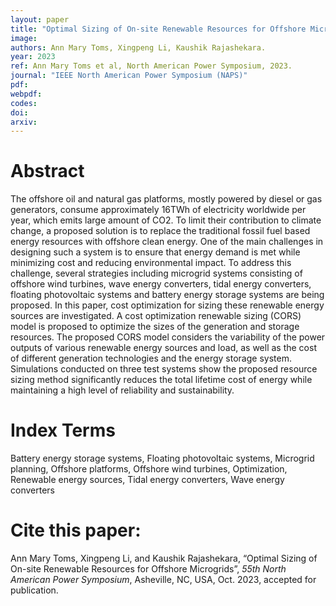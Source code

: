 ```yaml
---
layout: paper
title: "Optimal Sizing of On-site Renewable Resources for Offshore Microgrids"
image: 
authors: Ann Mary Toms, Xingpeng Li, Kaushik Rajashekara.
year: 2023
ref: Ann Mary Toms et al, North American Power Symposium, 2023. 
journal: "IEEE North American Power Symposium (NAPS)"
pdf: 
webpdf: 
codes: 
doi: 
arxiv: 
---
```


# Abstract
The offshore oil and natural gas platforms, mostly powered by diesel or gas generators, consume approximately 16TWh of electricity worldwide per year, which emits large amount of CO2. To limit their contribution to climate change, a proposed solution is to replace the traditional fossil fuel based energy resources with offshore clean energy. One of the main challenges in designing such a system is to ensure that energy demand is met while minimizing cost and reducing environmental impact. To address this challenge, several strategies including microgrid systems consisting of offshore wind turbines, wave energy converters, tidal energy converters, floating photovoltaic systems and battery energy storage systems are being proposed. In this paper, cost optimization for sizing these renewable energy sources are investigated. A cost optimization renewable sizing (CORS) model is proposed to optimize the sizes of the generation and storage resources. The proposed CORS model considers the variability of the power outputs of various renewable energy sources and load, as well as the cost of different generation technologies and the energy storage system. Simulations conducted on three test systems show the proposed resource sizing method significantly reduces the total lifetime cost of energy while maintaining a high level of reliability and sustainability.

# Index Terms
Battery energy storage systems, Floating photovoltaic systems, Microgrid planning, Offshore platforms, Offshore wind turbines, Optimization, Renewable energy sources, Tidal energy converters, Wave energy converters

# Cite this paper:
Ann Mary Toms, Xingpeng Li, and Kaushik Rajashekara, “Optimal Sizing of On-site Renewable Resources for Offshore Microgrids”, *55th North American Power Symposium*, Asheville, NC, USA, Oct. 2023, accepted for publication.
